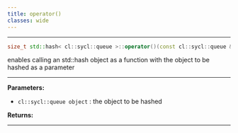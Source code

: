 ```yaml
---
title: operator()
classes: wide
---
```



---

```cpp
size_t std::hash< cl::sycl::queue >::operator()(const cl::sycl::queue &object) const
```


enables calling an std::hash object as a function with the object to be hashed as a parameter 


---
**Parameters:**

 - `cl::sycl::queue object`
: the object to be hashed 

**Returns:** 

---
